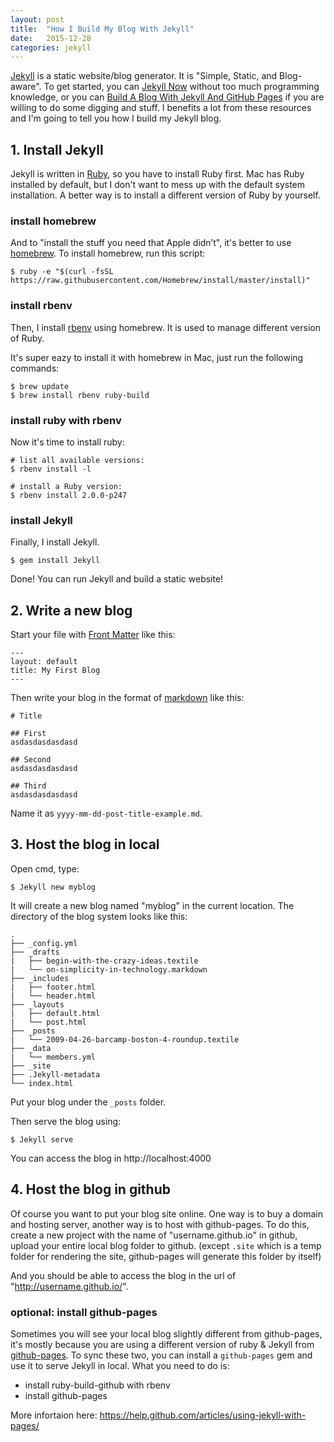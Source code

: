 ```yaml
---
layout: post
title:  "How I Build My Blog With Jekyll"
date:   2015-12-28
categories: jekyll
---
```


[Jekyll](https://Jekyllrb.com/) is a static website/blog generator. It is "Simple, Static, and Blog-aware". To get started, you can [Jekyll Now](http://www.Jekyllnow.com/) without too much programming knowledge, or you can [Build A Blog With Jekyll And GitHub Pages](http://www.smashingmagazine.com/2014/08/build-blog-Jekyll-github-pages/)
 if you are willing to do some digging and stuff. I benefits a lot from these resources and I'm going to tell you how I build my Jekyll blog.

## 1. Install Jekyll

Jekyll is written in [Ruby](https://www.ruby-lang.org/en/), so you have to install Ruby first. Mac has Ruby installed by default, but I don't want to mess up with the default system installation. A better way is to install a different version of Ruby by yourself.

### install homebrew

And to "install the stuff you need that Apple didn’t", it's better to use [homebrew](http://brew.sh/). To install homebrew, run this script:

~~~
$ ruby -e "$(curl -fsSL https://raw.githubusercontent.com/Homebrew/install/master/install)"
~~~

### install rbenv

Then, I install [rbenv](https://github.com/rbenv/rbenv) using homebrew. It is used to manage different version of Ruby.

It's super eazy to install it with homebrew in Mac, just run the following commands:

~~~
$ brew update
$ brew install rbenv ruby-build
~~~

### install ruby with rbenv

Now it's time to install ruby:

~~~
# list all available versions:
$ rbenv install -l

# install a Ruby version:
$ rbenv install 2.0.0-p247
~~~

### install Jekyll

Finally, I install Jekyll.

~~~
$ gem install Jekyll
~~~

Done! You can run Jekyll and build a static website!

## 2. Write a new blog

Start your file with [Front Matter](http://Jekyllrb.com/docs/frontmatter/) like this:

~~~
---
layout: default
title: My First Blog
---
~~~

Then write your blog in the format of [markdown](https://daringfireball.net/projects/markdown/) like this:

~~~
# Title

## First
asdasdasdasdasd

## Second
asdasdasdasdasd

## Third
asdasdasdasdasd
~~~

Name it as `yyyy-mm-dd-post-title-example.md`.

## 3. Host the blog in local

Open cmd, type:

~~~
$ Jekyll new myblog
~~~

It will create a new blog named "myblog" in the current location. The directory of the blog system looks like this:

~~~
.
├── _config.yml
├── _drafts
|   ├── begin-with-the-crazy-ideas.textile
|   └── on-simplicity-in-technology.markdown
├── _includes
|   ├── footer.html
|   └── header.html
├── _layouts
|   ├── default.html
|   └── post.html
├── _posts
|   └── 2009-04-26-barcamp-boston-4-roundup.textile
├── _data
|   └── members.yml
├── _site
├── .Jekyll-metadata
└── index.html
~~~

Put your blog under the `_posts` folder.

Then serve the blog using:

~~~
$ Jekyll serve
~~~

You can access the blog in http://localhost:4000

## 4. Host the blog in github

Of course you want to put your blog site online. One way is to buy a domain and hosting server, another way is to host with github-pages. To do this, create a new project with the name of "username.github.io" in github, upload your entire local blog folder to github. (except `.site` which is a temp folder for rendering the site, github-pages will generate this folder by itself)

And you should be able to access the blog in the url of "http://username.github.io/".

### optional: install github-pages

Sometimes you will see your local blog slightly different from github-pages, it's mostly because you are using a different version of ruby & Jekyll from [github-pages]((https://pages.github.com/)). To sync these two, you can install a `github-pages` gem and use it to serve Jekyll in local. What you need to do is:

- install ruby-build-github with rbenv
- install github-pages

More infortaion here: <https://help.github.com/articles/using-jekyll-with-pages/>
